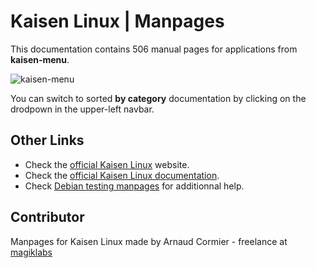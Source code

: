 
# Kaisen Linux | Manpages

This documentation contains 506 manual pages for applications from **kaisen-menu**.

![kaisen-menu](assets/kaisen_menu.png)

You can switch to sorted **by category** documentation by clicking on the drodpown in the upper-left navbar.

## Other Links

* Check the [official Kaisen Linux](https://kaisenlinux.org/) website.
* Check the [official Kaisen Linux documentation](https://kaisenlinux.org/documentation/).
* Check [Debian testing manpages](https://manpages.debian.org/contents-testing.html) for additionnal help. 

## Contributor

Manpages for Kaisen Linux made by Arnaud Cormier - freelance at [magiklabs](https://www.magiklabs.xyz)
